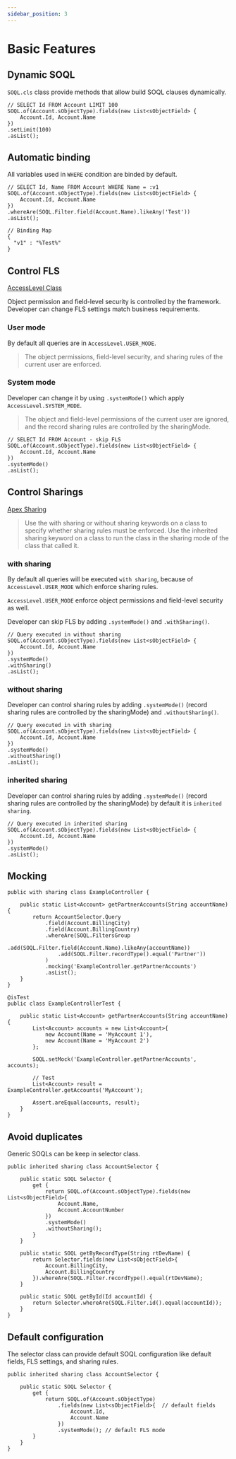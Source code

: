 ```yaml
---
sidebar_position: 3
---
```


# Basic Features

## Dynamic SOQL

`SOQL.cls` class provide methods that allow build SOQL clauses dynamically.

```apex
// SELECT Id FROM Account LIMIT 100
SOQL.of(Account.sObjectType).fields(new List<sObjectField> {
    Account.Id, Account.Name
})
.setLimit(100)
.asList();
```


## Automatic binding

All variables used in `WHERE` condition are binded by default.

```apex
// SELECT Id, Name FROM Account WHERE Name = :v1
SOQL.of(Account.sObjectType).fields(new List<sObjectField> {
    Account.Id, Account.Name
})
.whereAre(SOQL.Filter.field(Account.Name).likeAny('Test'))
.asList();
```

```apex
// Binding Map
{
  "v1" : "%Test%"
}
```

## Control FLS

[AccessLevel Class](https://developer.salesforce.com/docs/atlas.en-us.apexref.meta/apexref/apex_class_System_AccessLevel.htm)

Object permission and field-level security is controlled by the framework. Developer can change FLS settings match business requirements.

### User mode

By default all queries are in `AccessLevel.USER_MODE`.

> The object permissions, field-level security, and sharing rules of the current user are enforced.

### System mode

Developer can change it by using `.systemMode()` which apply `AccessLevel.SYSTEM_MODE`.

> The object and field-level permissions of the current user are ignored, and the record sharing rules are controlled by the sharingMode.

```apex
// SELECT Id FROM Account - skip FLS
SOQL.of(Account.sObjectType).fields(new List<sObjectField> {
    Account.Id, Account.Name
})
.systemMode()
.asList();
```

## Control Sharings

[Apex Sharing](https://developer.salesforce.com/docs/atlas.en-us.apexcode.meta/apexcode/apex_classes_keywords_sharing.htm)

> Use the with sharing or without sharing keywords on a class to specify whether sharing rules must be enforced. Use the inherited sharing keyword on a class to run the class in the sharing mode of the class that called it.

### with sharing

By default all queries will be executed `with sharing`, because of `AccessLevel.USER_MODE` which enforce sharing rules.

`AccessLevel.USER_MODE` enforce object permissions and field-level security as well.

Developer can skip FLS by adding `.systemMode()` and `.withSharing()`.

```apex
// Query executed in without sharing
SOQL.of(Account.sObjectType).fields(new List<sObjectField> {
    Account.Id, Account.Name
})
.systemMode()
.withSharing()
.asList();
```

### without sharing

Developer can control sharing rules by adding `.systemMode()` (record sharing rules are controlled by the sharingMode) and `.withoutSharing()`.

```apex
// Query executed in with sharing
SOQL.of(Account.sObjectType).fields(new List<sObjectField> {
    Account.Id, Account.Name
})
.systemMode()
.withoutSharing()
.asList();
```

### inherited sharing

Developer can control sharing rules by adding `.systemMode()` (record sharing rules are controlled by the sharingMode) by default it is `inherited sharing`.

```apex
// Query executed in inherited sharing
SOQL.of(Account.sObjectType).fields(new List<sObjectField> {
    Account.Id, Account.Name
})
.systemMode()
.asList();
```

## Mocking

```apex
public with sharing class ExampleController {

    public static List<Account> getPartnerAccounts(String accountName) {
        return AccountSelector.Query
            .field(Account.BillingCity)
            .field(Account.BillingCountry)
            .whereAre(SOQL.FiltersGroup
                .add(SOQL.Filter.field(Account.Name).likeAny(accountName))
                .add(SOQL.Filter.recordType().equal('Partner'))
            )
            .mocking('ExampleController.getPartnerAccounts')
            .asList();
    }
}
```

```apex
@isTest
public class ExampleControllerTest {

    public static List<Account> getPartnerAccounts(String accountName) {
        List<Account> accounts = new List<Account>{
            new Account(Name = 'MyAccount 1'),
            new Account(Name = 'MyAccount 2')
        };

        SOQL.setMock('ExampleController.getPartnerAccounts', accounts);

        // Test
        List<Account> result = ExampleController.getAccounts('MyAccount');

        Assert.areEqual(accounts, result);
    }
}
```

## Avoid duplicates

Generic SOQLs can be keep in selector class.

```apex
public inherited sharing class AccountSelector {

    public static SOQL Selector {
        get {
            return SOQL.of(Account.sObjectType).fields(new List<sObjectField>{
                Account.Name,
                Account.AccountNumber
            })
            .systemMode()
            .withoutSharing();
        }
    }

    public static SOQL getByRecordType(String rtDevName) {
        return Selector.fields(new List<sObjectField>{
            Account.BillingCity,
            Account.BillingCountry
        }).whereAre(SOQL.Filter.recordType().equal(rtDevName);
    }

    public static SOQL getById(Id accountId) {
        return Selector.whereAre(SOQL.Filter.id().equal(accountId));
    }
}
```

## Default configuration

The selector class can provide default SOQL configuration like default fields, FLS settings, and sharing rules.

```apex
public inherited sharing class AccountSelector {

    public static SOQL Selector {
        get {
            return SOQL.of(Account.sObjectType)
                .fields(new List<sObjectField>{  // default fields
                    Account.Id,
                    Account.Name
                })
                .systemMode(); // default FLS mode
        }
    }
}
```
